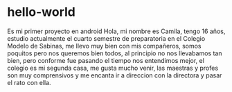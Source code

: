 # hello-world
Es mi primer proyecto en android
Hola, mi nombre es Camila, tengo 16 años, estudio actualmente el cuarto semestre de preparatoria en el Colegio Modelo de Sabinas, me llevo muy bien con mis compañeros, somos poquitos pero nos queremos bien todos, al principio no nos llevabamos tan bien, pero conforme fue pasando el tiempo nos entendimos mejor, el colegio es mi segunda casa, me gusta mucho venir, las maestras y profes son muy comprensivos y me encanta ir a direccion con la directora y pasar el rato con ella.
